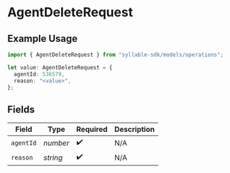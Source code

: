 # AgentDeleteRequest

## Example Usage

```typescript
import { AgentDeleteRequest } from "syllable-sdk/models/operations";

let value: AgentDeleteRequest = {
  agentId: 536579,
  reason: "<value>",
};
```

## Fields

| Field              | Type               | Required           | Description        |
| ------------------ | ------------------ | ------------------ | ------------------ |
| `agentId`          | *number*           | :heavy_check_mark: | N/A                |
| `reason`           | *string*           | :heavy_check_mark: | N/A                |